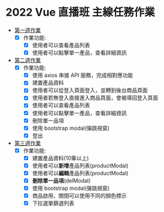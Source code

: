 # 2022 Vue 直播班 主線任務作業

 - [第一週作業](https://jimmyfang-ai.github.io/Vue-works/week1/index.html)
    - [x] 作業功能:
        - [x] 使用者可以查看產品列表
        - [x] 使用者可以點擊單一產品，查看詳細資訊
 - [第二週作業](https://jimmyfang-ai.github.io/Vue-works/week2/login)
     - [x] 作業功能:
        - [x] 使用 axios 串接 API 服務，完成相對應功能
        - [x] 建置產品資料
        - [x] 使用者可以從登入頁面登入，並轉到後台商品頁面
        - [x] 使用者若無登入直接進入商品頁面，會被導回登入頁面
        - [x] 使用者可以查看產品列表
        - [x] 使用者可以點擊單一產品，查看詳細資訊
        - [x] 刪除單一品項
        - [x] 使用 bootstrap modal(彈跳視窗)
        - [x] 登出
- [第三週作業]()
     - [x] 作業功能:
        - [x] 建置產品資料(10筆以上)
        - [x] 使用者可以**新增**產品列表(productModal)
        - [x] 使用者可以**編輯**產品列表(productModal)
        - [x] **刪除單一品項**(delModal)
        - [x] 使用 bootstrap modal(彈跳視窗)
        - [x] 商品啟用、關閉可以使用不同的顏色標示
        - [x] 下拉選單篩選列表